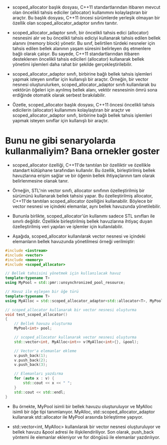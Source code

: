 - scoped_allocator başlık dosyası, C++11 standartlarından itibaren mevcut olan öncelikli tahsis ediciler (allocator) kullanımını kolaylaştıran bir araçtır. Bu başlık dosyası, C++11 öncesi sürümlerde yerleşik olmayan bir özellik olan scoped_allocator_adaptor sınıfını tanıtır.

- scoped_allocator_adaptor sınıfı, bir öncelikli tahsis edici (allocator) nesnesini alır ve bu öncelikli tahsis ediciyi kullanarak tahsis edilen bellek alanını (memory block) yönetir. Bu sınıf, belirtilen türdeki nesneler için tahsis edilen bellek alanının yaşam süresini belirleyen dış etmenlere bağlı olarak çalışır. Bu sayede, C++11 standartlarından itibaren desteklenen öncelikli tahsis edicileri (allocator) kullanarak bellek yönetimi işlemleri daha rahat bir şekilde gerçekleştirilebilir.

- scoped_allocator_adaptor sınıfı, birbirine bağlı bellek tahsis işlemleri yapmak isteyen sınıflar için kullanışlı bir araçtır. Örneğin, bir vector nesnesi oluşturulurken, scoped_allocator_adaptor sınıfı kullanılarak bu vektörün öğeleri için ayrılmış bellek alanı, vektör nesnesinin ömrü sona erdiğinde otomatik olarak serbest bırakılabilir.

- Özetle, scoped_allocator başlık dosyası, C++11 öncesi öncelikli tahsis edicilerin (allocator) kullanımını kolaylaştıran bir araçtır ve scoped_allocator_adaptor sınıfı, birbirine bağlı bellek tahsis işlemleri yapmak isteyen sınıflar için kullanışlı bir araçtır.

# Bunu ne gibi senaryolarda kullanmaliyim? Bana ornekler goster

- scoped_allocator özelliği, C++11'de tanıtılan bir özelliktir ve özellikle standart kütüphane tarafından kullanılır. Bu özellik, birleştirilmiş bellek havuzlarına erişim sağlar ve bir öğenin bellek ihtiyaçlarının tam olarak belirlenmesine olanak tanır.

- Örneğin, STL'nin vector sınıfı, allocator sınıfının özelleştirilmiş bir sürümünü kullanarak bellek tahsisi yapar. Bu özelleştirilmiş allocator, C++11'de tanıtılan scoped_allocator özelliğini kullanabilir. Böylece bir vector nesnesi ve içindeki elemanlar, aynı bellek havuzunda yönetilebilir.

- Bununla birlikte, scoped_allocator'ün kullanımı sadece STL sınıfları ile sınırlı değildir. Özellikle birleştirilmiş bellek havuzlarına ihtiyaç duyan özelleştirilmiş veri yapıları ve işlemler için kullanılabilir.

- Aşağıda, scoped_allocator kullanılarak vector nesnesi ve içindeki elemanların bellek havuzunda yönetilmesi örneği verilmiştir:

```CPP
#include <iostream>
#include <vector>
#include <memory>
#include <scoped_allocator>

// Bellek tahsisini yönetmek için kullanılacak havuz
template<typename T>
using MyPool = std::pmr::unsynchronized_pool_resource;

// Havuz ile eşleşen bir öğe türü
template<typename T>
using MyAlloc = std::scoped_allocator_adaptor<std::allocator<T>, MyPool<T>>;

// scoped_allocator kullanarak bir vector nesnesi oluşturma
void test_scoped_allocator()
{
    // Bellek havuzu oluşturma
    MyPool<int> pool;

    // scoped_allocator kullanarak vector nesnesi oluşturma
    std::vector<int, MyAlloc<int>> v(MyAlloc<int>{}, &pool);

    // Vector'a elemanlar ekleme
    v.push_back(1);
    v.push_back(2);
    v.push_back(3);

    // Elemanları yazdırma
    for (auto x : v) {
        std::cout << x << " ";
    }
    std::cout << std::endl;
}

```
- Bu örnekte, MyPool isimli bir bellek havuzu oluşturuluyor ve MyAlloc isimli bir öğe tipi tanımlanıyor. MyAlloc, std::scoped_allocator_adaptor kullanarak std::allocator ile MyPool arasında birleştirme yapıyor.

- std::vector<int, MyAlloc<int>> kullanılarak bir vector nesnesi oluşturuluyor ve bellek havuzu &pool adresi ile ilişkilendiriliyor. Son olarak, push_back yöntemi ile elemanlar ekleniyor ve for döngüsü ile elemanlar yazdırılıyor.



